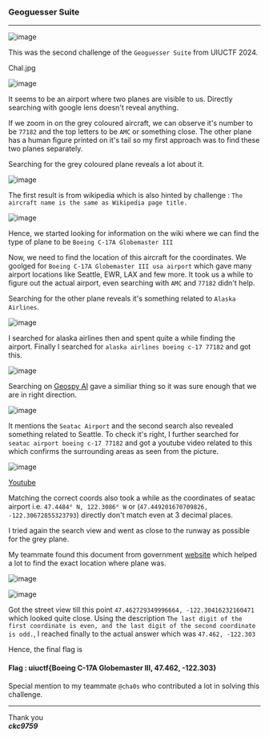 ### Geoguesser Suite

---

![image](https://github.com/ckc9759/CTF_writeups/assets/95117634/97e12899-3000-4dc9-897a-d5cfe098e627)  

This was the second challenge of the `Geoguesser Suite` from UIUCTF 2024.  

Chal.jpg  
  
![image](https://github.com/ckc9759/CTF_writeups/assets/95117634/9eae498f-045b-4cb0-959d-4680ee9ca741)  

It seems to be an airport where two planes are visible to us. Directly searching with google lens doesn't reveal anything.

If we zoom in on the grey coloured aircraft, we can observe it's number to be `77182` and the top letters to be `AMC` or something close. The other plane has a human figure printed on it's tail so my first approach was to find these two planes separately.

Searching for the grey coloured plane reveals a lot about it.  
  
![image](https://github.com/ckc9759/CTF_writeups/assets/95117634/b227b826-a41b-42da-b464-a784acebdea7)  

The first result is from wikipedia which is also hinted by challenge : `The aircraft name is the same as Wikipedia page title.`  
  
![image](https://github.com/ckc9759/CTF_writeups/assets/95117634/49c96f38-5269-42a4-af35-4c5aaa98ca88)  

Hence, we started looking for information on the wiki where we can find the type of plane to be `Boeing C-17A Globemaster III`  

Now, we need to find the location of this aircraft for the coordinates. We goolged for `Boeing C-17A Globemaster III usa airport` which gave many airport locations like Seattle, EWR, LAX and few more.
It took us a while to figure out the actual airport, even searching with `AMC` and `77182` didn't help.

Searching for the other plane reveals it's something related to `Alaska Airlines`.
  
![image](https://github.com/ckc9759/CTF_writeups/assets/95117634/6dd3525d-7dfa-4914-8bcf-1902e5d53571)

I searched for alaska airlines then and spent quite a while finding the airport. Finally I searched for `alaska airlines boeing c-17 77182` and got this.

![image](https://github.com/ckc9759/CTF_writeups/assets/95117634/0d0537d8-4405-4b73-9642-2dff053f8726)

Searching on [Geospy AI](https://geospy.web.app/) gave a similiar thing so it was sure enough that we are in right direction.

![image](https://github.com/ckc9759/CTF_writeups/assets/95117634/be381001-bfc5-4212-896b-913b8f812f95)


It mentions the `Seatac Airport` and the second search also revealed something related to Seattle. To check it's right, I further searched for `seatac airport boeing c-17 77182` and got a youtube video related to this which confirms the surrounding areas as seen from the picture.

![image](https://github.com/ckc9759/CTF_writeups/assets/95117634/3da7aee5-24cf-4b08-b8a4-e13c04a646b1)

[Youtube](https://www.youtube.com/watch?app=desktop&v=pa2WWaGbzEo)

Matching the correct coords also took a while as the coordinates of seatac airport i.e. `47.4484° N, 122.3086° W` or (`47.449201670709826, -122.30672855323793`) directly don't match even at 3 decimal places.

I tried again the search view and went as close to the runway as possible for the grey plane. 

My teammate found this document from government [website](https://www.faa.gov/air_traffic/flight_info/aeronav/acf/media/Presentations/14-02-RD286_SEA_Airport%20Diagram.pdf) which helped a lot to find the exact location where plane was.

![image](https://github.com/ckc9759/CTF_writeups/assets/95117634/cdfd22a3-fcf0-46fc-9f18-77bc9c295165)

![image](https://github.com/ckc9759/CTF_writeups/assets/95117634/d949d3d8-1d56-434c-8c22-f4ca90187eda)

Got the street view till this point `47.462729349996664, -122.30416232160471` which looked quite close. Using the description `The last digit of the first coordinate is even, and the last digit of the second coordinate is odd.`, I reached finally to the actual answer which was `47.462, -122.303`

Hence, the final flag is

#### Flag : uiuctf{Boeing C-17A Globemaster III, 47.462, -122.303}

Special mention to my teammate `@cha0s` who contributed a lot in solving this challenge.

---

Thank you  
***ckc9759***


